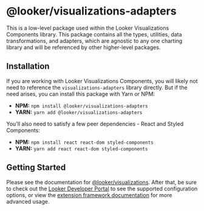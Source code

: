 # @looker/visualizations-adapters

This is a low-level package used within the Looker Visualizations Components library. This package contains all the types, utilities, data transformations, and adapters, which are agnostic to any one charting library and will be referenced by other higher-level packages.

## Installation

If you are working with Looker Visualizations Components, you will likely not need to reference the `visualizations-adapters` library directly. But if the need arises, you can install this package with Yarn or NPM:

- **NPM:** `npm install @looker/visualizations-adapters`
- **YARN:** `yarn add @looker/visualizations-adapters`

You'll also need to satisfy a few peer dependencies - React and Styled Components:

- **NPM:** `npm install react react-dom styled-components`
- **YARN:** `yarn add react react-dom styled-components`

## Getting Started

Please see the documentation for [@looker/visualizations](https://github.com/looker-open-source/components/tree/main/packages/visualizations). After that, be sure to check out the [Looker Developer Portal](https://developers.looker.com/components/visualization-components) to see the supported configuration options, or view the [extension framework documentation](https://docs.looker.com/data-modeling/extension-framework/vis-components) for more advanced usage.

